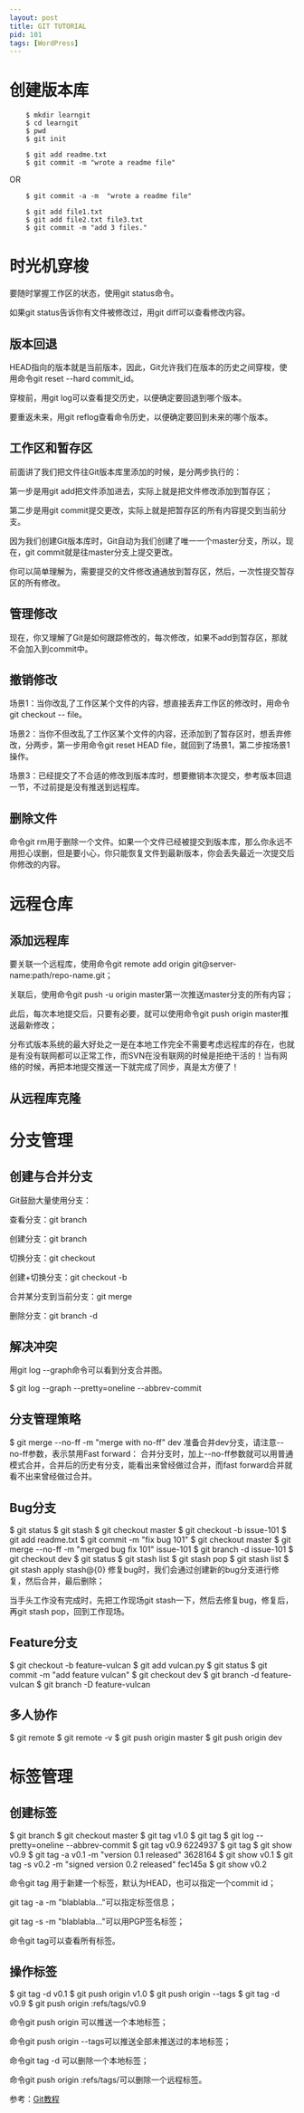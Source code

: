 ```yaml
---
layout: post
title: GIT TUTORIAL
pid: 101
tags: [WordPress]
---
```

# 创建版本库

        $ mkdir learngit
        $ cd learngit
        $ pwd
        $ git init

        $ git add readme.txt
        $ git commit -m "wrote a readme file"

OR 

        $ git commit -a -m  "wrote a readme file"

        $ git add file1.txt
        $ git add file2.txt file3.txt
        $ git commit -m "add 3 files."

# 时光机穿梭

要随时掌握工作区的状态，使用git status命令。

如果git status告诉你有文件被修改过，用git diff可以查看修改内容。

## 版本回退

HEAD指向的版本就是当前版本，因此，Git允许我们在版本的历史之间穿梭，使用命令git reset --hard commit_id。

穿梭前，用git log可以查看提交历史，以便确定要回退到哪个版本。

要重返未来，用git reflog查看命令历史，以便确定要回到未来的哪个版本。

## 工作区和暂存区
前面讲了我们把文件往Git版本库里添加的时候，是分两步执行的：

第一步是用git add把文件添加进去，实际上就是把文件修改添加到暂存区；

第二步是用git commit提交更改，实际上就是把暂存区的所有内容提交到当前分支。

因为我们创建Git版本库时，Git自动为我们创建了唯一一个master分支，所以，现在，git commit就是往master分支上提交更改。

你可以简单理解为，需要提交的文件修改通通放到暂存区，然后，一次性提交暂存区的所有修改。

## 管理修改

现在，你又理解了Git是如何跟踪修改的，每次修改，如果不add到暂存区，那就不会加入到commit中。

## 撤销修改

场景1：当你改乱了工作区某个文件的内容，想直接丢弃工作区的修改时，用命令git checkout -- file。

场景2：当你不但改乱了工作区某个文件的内容，还添加到了暂存区时，想丢弃修改，分两步，第一步用命令git reset HEAD file，就回到了场景1，第二步按场景1操作。

场景3：已经提交了不合适的修改到版本库时，想要撤销本次提交，参考版本回退一节，不过前提是没有推送到远程库。

## 删除文件

命令git rm用于删除一个文件。如果一个文件已经被提交到版本库，那么你永远不用担心误删，但是要小心，你只能恢复文件到最新版本，你会丢失最近一次提交后你修改的内容。

# 远程仓库

## 添加远程库

要关联一个远程库，使用命令git remote add origin git@server-name:path/repo-name.git；

关联后，使用命令git push -u origin master第一次推送master分支的所有内容；

此后，每次本地提交后，只要有必要，就可以使用命令git push origin master推送最新修改；

分布式版本系统的最大好处之一是在本地工作完全不需要考虑远程库的存在，也就是有没有联网都可以正常工作，而SVN在没有联网的时候是拒绝干活的！当有网络的时候，再把本地提交推送一下就完成了同步，真是太方便了！

## 从远程库克隆

# 分支管理

## 创建与合并分支

Git鼓励大量使用分支：

查看分支：git branch

创建分支：git branch <name>

切换分支：git checkout <name>

创建+切换分支：git checkout -b <name>

合并某分支到当前分支：git merge <name>

删除分支：git branch -d <name>

## 解决冲突

用git log --graph命令可以看到分支合并图。

$ git log --graph --pretty=oneline --abbrev-commit

## 分支管理策略

$ git merge --no-ff -m "merge with no-ff" dev
准备合并dev分支，请注意--no-ff参数，表示禁用Fast forward：
合并分支时，加上--no-ff参数就可以用普通模式合并，合并后的历史有分支，能看出来曾经做过合并，而fast forward合并就看不出来曾经做过合并。

## Bug分支

$ git status
$ git stash
$ git checkout master
$ git checkout -b issue-101
$ git add readme.txt 
$ git commit -m "fix bug 101"
$ git checkout master
$ git merge --no-ff -m "merged bug fix 101" issue-101
$ git branch -d issue-101
$ git checkout dev
$ git status
$ git stash list
$ git stash pop
$ git stash list
$ git stash apply stash@{0}
修复bug时，我们会通过创建新的bug分支进行修复，然后合并，最后删除；

当手头工作没有完成时，先把工作现场git stash一下，然后去修复bug，修复后，再git stash pop，回到工作现场。

## Feature分支

$ git checkout -b feature-vulcan
$ git add vulcan.py
$ git status
$ git commit -m "add feature vulcan"
$ git checkout dev
$ git branch -d feature-vulcan
$ git branch -D feature-vulcan

## 多人协作

$ git remote
$ git remote -v
$ git push origin master
$ git push origin dev

# 标签管理

## 创建标签

$ git branch
$ git checkout master
$ git tag v1.0
$ git tag
$ git log --pretty=oneline --abbrev-commit
$ git tag v0.9 6224937
$ git tag
$ git show v0.9
$ git tag -a v0.1 -m "version 0.1 released" 3628164
$ git show v0.1
$ git tag -s v0.2 -m "signed version 0.2 released" fec145a
$ git show v0.2


命令git tag <name>用于新建一个标签，默认为HEAD，也可以指定一个commit id；

git tag -a <tagname> -m "blablabla..."可以指定标签信息；

git tag -s <tagname> -m "blablabla..."可以用PGP签名标签；

命令git tag可以查看所有标签。


## 操作标签
$ git tag -d v0.1
$ git push origin v1.0
$ git push origin --tags
$ git tag -d v0.9
$ git push origin :refs/tags/v0.9

命令git push origin <tagname>可以推送一个本地标签；

命令git push origin --tags可以推送全部未推送过的本地标签；

命令git tag -d <tagname>可以删除一个本地标签；

命令git push origin :refs/tags/<tagname>可以删除一个远程标签。

参考：[Git教程](http://www.liaoxuefeng.com/wiki/0013739516305929606dd18361248578c67b8067c8c017b000)
